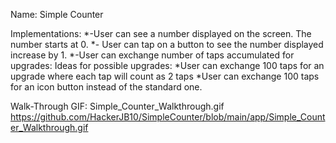 Name: Simple Counter

Implementations:
*-User can see a number displayed on the screen. The number starts at 0.
*- User can tap on a button to see the number displayed increase by 1.
*-User can exchange number of taps accumulated for upgrades:
  Ideas for possible upgrades:
*User can exchange 100 taps for an upgrade where each tap will count as 2 taps
*User can exchange 100 taps for an icon button instead of the standard one.

Walk-Through GIF:
Simple_Counter_Walkthrough.gif
https://github.com/HackerJB10/SimpleCounter/blob/main/app/Simple_Counter_Walkthrough.gif
